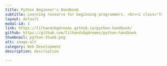 ```yaml
---
title: Python Beginner's Handbook
subtitle: Learning resource for beginning programmers. <br><i class="fa fa-wrench"></i> HTML, CSS, Jekyll, Markdown
layout: default
modal-id: 1
link: https://lilhandsbgdreams.github.io/python-handbook/
github: https://github.com/lilhandsbgdreams/python-handbook
thumbnail: python-thumb.png
alt: image-alt
category: Web Development
description: description

---
```

